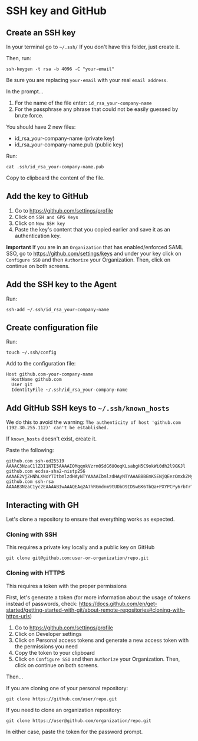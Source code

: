 # SSH key and GitHub

## Create an SSH key

In your terminal go to `~/.ssh/`
If you don't have this folder, just create it.

Then, run:

```shell
ssh-keygen -t rsa -b 4096 -C "your-email"
```

Be sure you are replacing `your-email` with your real `email address`.

In the prompt...

1. For the name of the file enter: `id_rsa_your-company-name`
1. For the passphrase any phrase that could not be easily guessed by brute force.

You should have 2 new files:

* id_rsa_your-company-name (private key)
* id_rsa_your-company-name.pub (public key)

Run:

```shell
cat .ssh/id_rsa_your-company-name.pub 
```

Copy to clipboard the content of the file.

## Add the key to GitHub

1. Go to https://github.com/settings/profile
1. Click on `SSH and GPG Keys`
1. Click on `New SSH key`
1. Paste the key's content that you copied earlier and save it as an authentication key.

**Important**
If you are in an `Organization` that has enabled/enforced SAML SSO, go to https://github.com/settings/keys and under your key click on `Configure SSO` and then `Authorize` your Organization.
Then, click on continue on both screens.

## Add the SSH key to the Agent

Run:

```shell
ssh-add ~/.ssh/id_rsa_your-company-name
```

## Create configuration file

Run:

```shell
touch ~/.ssh/config
```

Add to the configuration file:

```
Host github.com-your-company-name
  HostName github.com
  User git
  IdentityFile ~/.ssh/id_rsa_your-company-name
```

## Add GitHub SSH keys to `~/.ssh/known_hosts`

We do this to avoid the warning: `The authenticity of host 'github.com (192.30.255.112)' can't be established.`

If `known_hosts` doesn't exist, create it.

Paste the following:

```
github.com ssh-ed25519 AAAAC3NzaC1lZDI1NTE5AAAAIOMqqnkVzrm0SdG6UOoqKLsabgH5C9okWi0dh2l9GKJl
github.com ecdsa-sha2-nistp256 AAAAE2VjZHNhLXNoYTItbmlzdHAyNTYAAAAIbmlzdHAyNTYAAABBBEmKSENjQEezOmxkZMy7opKgwFB9nkt5YRrYMjNuG5N87uRgg6CLrbo5wAdT/y6v0mKV0U2w0WZ2YB/++Tpockg=
github.com ssh-rsa AAAAB3NzaC1yc2EAAAABIwAAAQEAq2A7hRGmdnm9tUDbO9IDSwBK6TbQa+PXYPCPy6rbTrTtw7PHkccKrpp0yVhp5HdEIcKr6pLlVDBfOLX9QUsyCOV0wzfjIJNlGEYsdlLJizHhbn2mUjvSAHQqZETYP81eFzLQNnPHt4EVVUh7VfDESU84KezmD5QlWpXLmvU31/yMf+Se8xhHTvKSCZIFImWwoG6mbUoWf9nzpIoaSjB+weqqUUmpaaasXVal72J+UX2B+2RPW3RcT0eOzQgqlJL3RKrTJvdsjE3JEAvGq3lGHSZXy28G3skua2SmVi/w4yCE6gbODqnTWlg7+wC604ydGXA8VJiS5ap43JXiUFFAaQ==
```

## Interacting with GH

Let's clone a repository to ensure that everything works as expected.

### Cloning with SSH
This requires a private key locally and a public key on GitHub

```shell
git clone git@github.com:user-or-organization/repo.git
```

### Cloning with HTTPS
This requires a token with the proper permissions

First, let's generate a token (for more information about the usage of tokens instead of passwords, check: https://docs.github.com/en/get-started/getting-started-with-git/about-remote-repositories#cloning-with-https-urls)

1. Go to https://github.com/settings/profile
1. Click on Developer settings
1. Click on Personal access tokens and generate a new access token with the permissions you need
1. Copy the token to your clipboard
1. Click on `Configure SSO` and then `Authorize` your Organization. Then, click on continue on both screens.


Then...

If you are cloning one of your personal repository:

```shell
git clone https://github.com/user/repo.git
```

If you need to clone an organization repository:

```shell
git clone https://user@github.com/organization/repo.git
```

In either case, paste the token for the password prompt.